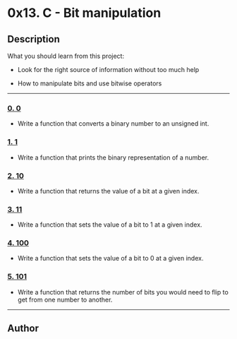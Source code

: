 # 0x13. C - Bit manipulation



## Description

What you should learn from this project:



* Look for the right source of information without too much help

* How to manipulate bits and use bitwise operators



---



### [0. 0](./0-binary_to_uint.c)

* Write a function that converts a binary number to an unsigned int.



### [1. 1](./1-print_binary.c)

* Write a function that prints the binary representation of a number.



### [2. 10](./2-get_bit.c)

* Write a function that returns the value of a bit at a given index.



### [3. 11](./3-set_bit.c)

* Write a function that sets the value of a bit to 1 at a given index.



### [4. 100](./4-clear_bit.c)

* Write a function that sets the value of a bit to 0 at a given index.



### [5. 101](./5-flip_bits.c)

* Write a function that returns the number of bits you would need to flip to get from one number to another.



---



## Author

